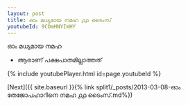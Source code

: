 ```yaml
---
layout: post
title: ഓം മധ്യമായ നമഹ ൧൧ ടൈംസ്
youtubeId: 9COmHNYImHY
---
```

 
 
 ഓം മധ്യമായ നമഹ 
 
 -  ആരാണ് പക്ഷപാതമില്ലാത്തത് 
 
  
 
  
 
 
 
 
 
 


{% include youtubePlayer.html id=page.youtubeId %}
 
[Next]({{ site.baseurl }}{% link  split1/_posts/2013-03-08-ഓം തേജോപഹാറിനെ നമഹ ൧൧ ടൈംസ്.md%})
 
